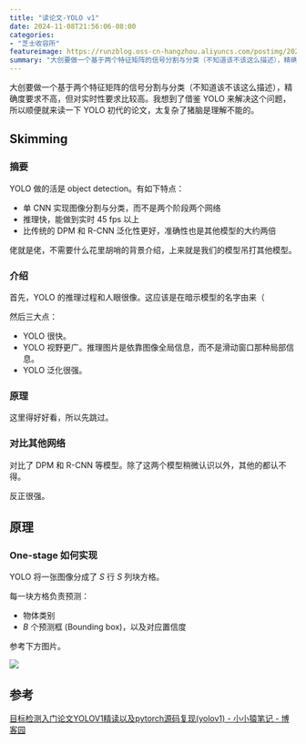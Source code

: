 ```yaml
---
title: "读论文-YOLO v1"
date: 2024-11-08T21:56:06-08:00
categories: 
- "芝士收容所"
featureimage: https://runzblog.oss-cn-hangzhou.aliyuncs.com/postimg/202411101019480.png
summary: "大创要做一个基于两个特征矩阵的信号分割与分类（不知道该不该这么描述），精确度要求不高，但对实时性要求比较高。我想到了借鉴 YOLO 来解决这个问题，所以顺便就来读一下 YOLO 初代的论文，太复杂了猪..."
---
```


大创要做一个基于两个特征矩阵的信号分割与分类（不知道该不该这么描述），精确度要求不高，但对实时性要求比较高。我想到了借鉴 YOLO 来解决这个问题，所以顺便就来读一下 YOLO 初代的论文，太复杂了猪脑是理解不能的。

## Skimming

### 摘要

YOLO 做的活是 object detection。有如下特点：

- 单 CNN 实现图像分割与分类，而不是两个阶段两个网络
- 推理快，能做到实时 45 fps 以上
- 比传统的 DPM 和 R-CNN 泛化性更好，准确性也是其他模型的大约两倍

佬就是佬，不需要什么花里胡哨的背景介绍，上来就是我们的模型吊打其他模型。

### 介绍

首先，YOLO 的推理过程和人眼很像。这应该是在暗示模型的名字由来（

然后三大点：
- YOLO 很快。
- YOLO 视野更广。推理图片是依靠图像全局信息，而不是滑动窗口那种局部信息。
- YOLO 泛化很强。

### 原理

这里得好好看，所以先跳过。

### 对比其他网络

对比了 DPM 和 R-CNN 等模型。除了这两个模型稍微认识以外，其他的都认不得。

反正很强。

## 原理

### One-stage 如何实现

YOLO 将一张图像分成了 $S$ 行 $S$ 列块方格。

每一块方格负责预测：

- 物体类别
- $B$ 个预测框 (Bounding box)，以及对应置信度

参考下方图片。

![](https://runzblog.oss-cn-hangzhou.aliyuncs.com/postimg/202411101019480.png)

## 参考

[目标检测入门论文YOLOV1精读以及pytorch源码复现(yolov1) - 小小猿笔记 - 博客园](https://www.cnblogs.com/xiaoxiaojiea/p/14534513.html)
